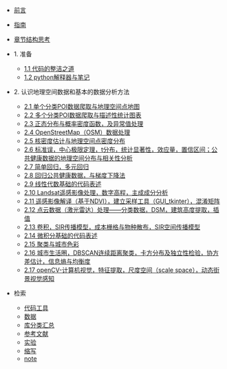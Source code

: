 * [前言](./markdown/preface.md)
* [指南](./markdown/instruction.md)
* [章节结构思考](./markdown/structure_chapters.md)
* 1\. 准备
    * [1.1 代码的整洁之道](./markdown/cleanCode.md)
    * [1.2 python解释器与笔记](./markdown/pythonInterpreterAndNote.md)
* 2\. 认识地理空间数据和基本的数据分析方法
    * [2.1 单个分类POI数据爬取与地理空间点地图](./notebook_code/BaiduMapPOI_collection_singleClassification.md)
    * [2.2 多个分类POI数据爬取与描述性统计图表](./notebook_code/BaiduMapPOI_collection_multipleClassification.md)
    * [2.3 正态分布与概率密度函数，及异常值处理](./notebook_code/normalDis_PDF_outliers.md)
    * [2.4 OpenStreetMap（OSM）数据处理](./notebook_code/OSM_dataProcessing.md)
    * [2.5 核密度估计与地理空间点密度分布](./notebook_code/kde.md)
    * [2.6 标准误，中心极限定理，t分布，统计显著性，效应量，置信区间；公共健康数据的地理空间分布与相关性分析](./notebook_code/correlation.md)
    * [2.7 简单回归，多元回归](./notebook_code/regression.md)
    * [2.8 回归公共健康数据，与梯度下降法](./notebook_code/regression_publicHeath_grad.md)
    * [2.9 线性代数基础的代码表述](./notebook_code/linear_algebra.md)
    * [2.10 Landsat遥感影像处理，数字高程，主成成分分析](./notebook_code/landsat_pca.md)
    * [2.11 遥感影像解译（基于NDVI），建立采样工具（GUI_tkinter），混淆矩阵](./notebook_code/interpretation_GUI.md)
    * [2.12 点云数据（激光雷达）处理——分类数据，DSM，建筑高度提取，插值](./notebook_code/lidarData.md)
    * [2.13 卷积，SIR传播模型，成本栅格与物种散布，SIR空间传播模型](./notebook_code/convolution_SIR.md)
    * [2.14 微积分基础的代码表述](./notebook_code/calculus_code_graph.md)
    * [2.15 聚类与城市色彩](./notebook_code/clustering_cityColor.md)
    * [2.16 城市生活圈，DBSCAN连续距离聚类，卡方分布及独立性检验，协方差估计，信息熵与均衡度](./notebook_code/urban_lifeCircle.md)
    * [2.17 openCV-计算机视觉，特征提取，尺度空间（scale space），动态街景视觉感知](./notebook_code/openCV.md)

* 检索
    * [代码工具](./markdown/codeToolIdx.md)
    * [数据](./markdown/dataIdx.md)
    * [库分类汇总](./markdown/libraryClassiSummary.md)
    * [参考文献](./markdown/reference.md)
    * [实验](./markdown/experimentIdx.md)
    * [缩写](./markdown/abbreviation.md)
    * [note](./markdown/note.md)




